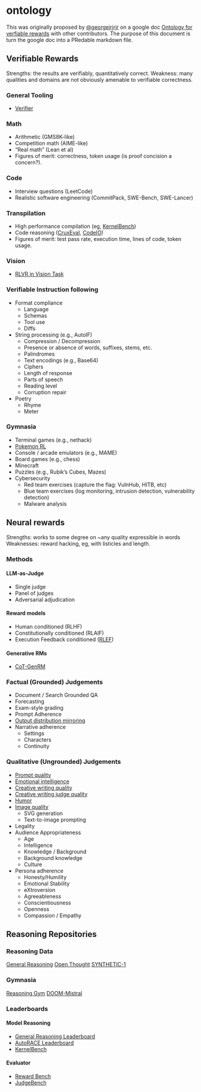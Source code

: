 # ontology
This was originally proposed by [@georgejrjrjr](https://x.com/georgejrjrjr) on a google doc [Ontology for verfiable rewards](https://docs.google.com/document/d/1X-xOT6fR7XV0r7B7JF3hgmosAK0dFpOddv3k3-0Pm1o/edit?usp=sharing) with other contributors. The purpose of this document is turn the google doc into a PRedable markdown file.

## Verifiable Rewards

Strengths: the results are verifiably, quantitatively correct.
Weakness: many qualities and domains are not obviously amenable to verifiable correctness.

### General Tooling
* [Verifier](https://github.com/willccbb/verifiers)

### Math
* Arithmetic (GMS8K-like)
* Competition math (AIME-like)
* “Real math” (Lean et al)
* Figures of merit: correctness, token usage (is proof concision a concern?).

### Code
* Interview questions (LeetCode)
* Realistic software engineering (CommitPack, SWE-Bench, SWE-Lancer)

### Transpilation
* High performance compilation (eg, [KernelBench](https://scalingintelligence.stanford.edu/blogs/kernelbench/))
* Code reasoning ([CruxEval](https://crux-eval.github.io/), [CodeIO](https://github.com/hkust-nlp/CodeIO))
* Figures of merit: test pass rate, execution time, lines of code, token usage.

### Vision
* [RLVR in Vision Task](https://deepagent.notion.site/rlvr-in-vlms)

### Verifiable Instruction following 
* Format compliance
  * Language
  * Schemas
  * Tool use
  * Diffs
* String processing (e.g., AutoIF)
  * Compression / Decompression
  * Presence or absence of words, suffixes, stems, etc.
  * Palindromes
  * Text encodings (e.g., Base64)
  * Ciphers
  * Length of response
  * Parts of speech
  * Reading level
  * Corruption repair
* Poetry
  * Rhyme
  * Meter

### Gymnasia
* Terminal games (e.g., nethack)
* [Pokemon RL](https://drubinstein.github.io/pokerl/)
* Console / arcade emulators (e.g., MAME)
* Board games (e.g., chess)
* Minecraft
* Puzzles (e.g., Rubik’s Cubes, Mazes)
* Cybersecurity
  * Red team exercises (capture the flag: VulnHub, HITB, etc)
  * Blue team exercises (log monitoring, intrusion detection, vulnerability detection)
  * Malware analysis

## Neural rewards
Strengths: works to some degree on ~any quality expressible in words
Weaknesses: reward hacking, eg, with listicles and length.

### Methods
#### LLM-as-Judge
* Single judge
* Panel of judges
* Adversarial adjudication
#### Reward models
* Human conditioned (RLHF)
* Constitutionally conditioned (RLAIF)
* Execution Feedback conditioned ([RLEF](https://arxiv.org/pdf/2410.02089))
#### Generative RMs
* [CoT-GenRM](https://www.synthlabs.ai/research/generative-reward-models)

### Factual (Grounded) Judgements
* Document / Search Grounded QA
* Forecasting
* Exam-style grading
* Prompt Adherence
* [Output distribution mirroring](https://arxiv.org/abs/2502.01697)
* Narrative adherence
  * Settings
  * Characters
  * Continuity

### Qualitative (Ungrounded) Judgements
* [Prompt quality](https://arxiv.org/abs/2501.18578)
* [Emotional intelligence](https://eqbench.com/)
* [Creative writing quality](https://eqbench.com/creative_writing.html)
* [Creative writing judge quality](https://eqbench.com/judgemark-v2.html)
* [Humor](https://eqbench.com/buzzbench.html)
* [Image quality](https://arxiv.org/abs/2501.18096)
  * SVG generation
  * Text-to-image prompting 
* Legality
* Audience Appropriateness
  * Age
  * Intelligence
  * Knowledge / Background
  * Background knowledge
  * Culture
* Persona adherence
  * Honesty/Humility
  * Emotional Stability
  * eXtroversion
  * Agreeableness
  * Conscientiousness
  * Openness
  * Compassion / Empathy

## Reasoning Repositories
### Reasoning Data
[General Reasoning](http://gr.inc)
[Open Thought](https://github.com/open-thoughts/open-thoughts)
[SYNTHETIC-1](https://huggingface.co/datasets/PrimeIntellect/SYNTHETIC-1)
### Gymnasia
[Reasoning Gym](https://github.com/open-thought/reasoning-gym/)
[DOOM-Mistral](https://github.com/umuthopeyildirim/DOOM-Mistral)
### Leaderboards
#### Model Reasoning
* [General Reasoning Leaderboard](https://gr.inc/leaderboard/)
* [AutoRACE Leaderboard](https://www.llm-reasoners.net/leaderboard)
* [KernelBench](https://scalingintelligence.stanford.edu/KernelBenchLeaderboard/)
#### Evaluator 
* [Reward Bench](https://huggingface.co/spaces/allenai/reward-bench)
* [JudgeBench](https://huggingface.co/spaces/ScalerLab/JudgeBench)

